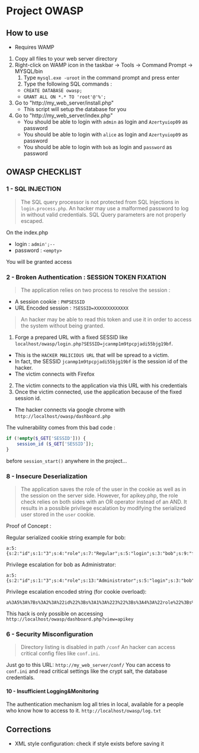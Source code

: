 # Project OWASP

## How to use

- Requires WAMP

1. Copy all files to your web server directory
2. Right-click on WAMP icon in the taskbar -> Tools -> Command Prompt -> MYSQL/bin
    1. Type ```mysql.exe -uroot``` in the command prompt and press enter
    2. Type the following SQL commands :
    * ```CREATE DATABASE owasp;```
    * ```GRANT ALL ON *.* TO 'root'@'%';```
3. Go to "http://my_web_server/install.php"
    - This script will setup the database for you
4. Go to "http://my_web_server/index.php"
    - You should be able to login with `admin` as login and `Azertyuiop09` as password
    - You should be able to login with `alice` as login and `Azertyuiop09` as password
    - You should be able to login with `bob` as login and `password` as password

## OWASP CHECKLIST

### 1 - SQL INJECTION

> The SQL query processor is not protected from SQL Injections in `login.process.php`. 
> An hacker may use a malformed password to log in without valid credentials. SQL Query 
> parameters are not properly escaped.

On the index.php

* login :
`admin';--`
* password :
`<empty>`

You will be granted access

### 2 - Broken Authentication : SESSION TOKEN FIXATION

> The application relies on two process to resolve the session :
- A session cookie : `PHPSESSID`
- URL Encoded session : `?SESSID=XXXXXXXXXXXXX`
> An hacker may be able to read this token and use it in order to access the system without being granted.

1) Forge a prepared URL with a fixed SESSID like `localhost/owasp/login.php?SESSID=jcanmp1m9tpcpjadi55bjg19bf`.
 - This is the `HACKER MALICIOUS URL` that will be spread to a victim.
 - In fact, the SESSID `jcanmp1m9tpcpjadi55bjg19bf` is the session id of the hacker.
 - The victim connects with Firefox
2) The victim connects to the application via this URL with his credentials
3) Once the victim connected, use the application because of the fixed session id.
 - The hacker connects via google chrome with `http://localhost/owasp/dashboard.php`

The vulnerability comes from this bad code :
```php
if (!empty($_GET['SESSID'])) {
    session_id ($_GET['SESSID']);
}
```
before `session_start()` anywhere in the project...

### 8 - Insecure Deserialization

> The application saves the role of the user in the cookie as well as in the session on the server side.
> However, for apikey.php, the role check relies on both sides with an OR operator instead of an AND.
> It results in a possible privilege escalation by modifying the serialized user stored in the `user` cookie.

Proof of Concept :

Regular serialized cookie string example for bob:
```string
a:5:{s:2:"id";s:1:"3";s:4:"role";s:7:"Regular";s:5:"login";s:3:"bob";s:9:"firstname";s:3:"Bob";s:8:"lastname";s:0:"";}
```

Privilege escalation for bob as Administrator:
```string
a:5:{s:2:"id";s:1:"3";s:4:"role";s:13:"Administrator";s:5:"login";s:3:"bob";s:9:"firstname";s:3:"Bob";s:8:"lastname";s:0:"";}
```

Privilege escalation encoded string (for cookie overload):
```string
a%3A5%3A%7Bs%3A2%3A%22id%22%3Bs%3A1%3A%223%22%3Bs%3A4%3A%22role%22%3Bs%3A13%3A%22Administrator%22%3Bs%3A5%3A%22login%22%3Bs%3A3%3A%22bob%22%3Bs%3A9%3A%22firstname%22%3Bs%3A3%3A%22Bob%22%3Bs%3A8%3A%22lastname%22%3Bs%3A0%3A%22%22%3B%7D
```

This hack is only possible on accessing `http://localhost/owasp/dashboard.php?view=apikey`

### 6 - Security Misconfiguration

> Directory listing is disabled in path `/conf`
> An hacker can access critical config files like `conf.ini`.

Just go to this URL: `http://my_web_server/conf/`
You can access to `conf.ini` and read critical settings like the crypt salt, the database credentials.

#### 10 - Insufficient Logging&Monitoring

The authentication mechanism log all tries in local, available for a people who know how to access to it.
`http://localhost/owasp/log.txt`

## Corrections

- XML style configuration: check if style exists before saving it